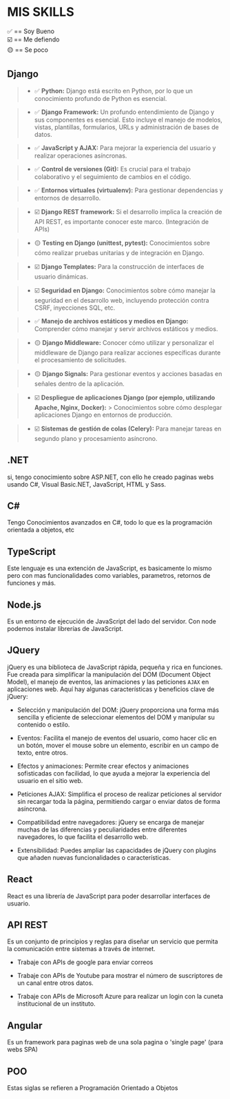 # MIS SKILLS

✅ == Soy Bueno <br>
☑️ == Me defiendo <br>
🟡 == Se poco <br>

## Django

> - ✅ **Python:**  Django está escrito en Python, por lo que un conocimiento profundo de Python es esencial.

> - ✅ **Django Framework:** Un profundo entendimiento de Django y sus componentes es esencial. Esto incluye el manejo de modelos, vistas, plantillas, formularios, URLs y administración de bases de datos.

> - ✅ **JavaScript y AJAX:** Para mejorar la experiencia del usuario y realizar operaciones asíncronas.

> - ✅ **Control de versiones (Git):** Es crucial para el trabajo colaborativo y el seguimiento de cambios en el código.

> - ✅ **Entornos virtuales (virtualenv):** Para gestionar dependencias y entornos de desarrollo.

> - ☑️ **Django REST framework:** Si el desarrollo implica la creación de API REST, es importante conocer este marco. (Integración de APIs)

> - 🟡 **Testing en Django (unittest, pytest):** Conocimientos sobre cómo realizar pruebas unitarias y de integración en Django.

> - ☑️ **Django Templates:** Para la construcción de interfaces de usuario dinámicas.

> - ☑️ **Seguridad en Django:** Conocimientos sobre cómo manejar la seguridad en el desarrollo web, incluyendo protección contra CSRF, inyecciones SQL, etc.

> - ✅ **Manejo de archivos estáticos y medios en Django:** Comprender cómo manejar y servir archivos estáticos y medios.

> - 🟡 **Django Middleware:** Conocer cómo utilizar y personalizar el middleware de Django para realizar acciones específicas durante el procesamiento de solicitudes.

> - 🟡 **Django Signals:** Para gestionar eventos y acciones basadas en señales dentro de la aplicación.
 
> - ☑️ **Despliegue de aplicaciones Django (por ejemplo, utilizando Apache, Nginx, Docker):** > Conocimientos sobre cómo desplegar aplicaciones Django en entornos de producción.

> - ☑️ **Sistemas de gestión de colas (Celery):** Para manejar tareas en segundo plano y procesamiento asíncrono.

### 

## .NET

si, tengo conocimiento sobre ASP.NET, con ello he creado paginas webs usando C#, Visual Basic.NET, JavaScript, HTML y Sass.

## C#

Tengo Conocimientos avanzados en C#, todo lo que es la programación orientada a objetos, etc

## TypeScript

Este lenguaje es una extención de JavaScript, es basicamente lo mismo pero con mas funcionalidades como variables, parametros, retornos de funciones y más.

## Node.js

Es un entorno de ejecución de JavaScript del lado del servidor. Con node podemos instalar librerías de JavaScript.

## JQuery

jQuery es una biblioteca de JavaScript rápida, pequeña y rica en funciones. Fue creada para simplificar la manipulación del DOM (Document Object Model), el manejo de eventos, las animaciones y las peticiones `AJAX` en aplicaciones web. Aquí hay algunas características y beneficios clave de jQuery:

- Selección y manipulación del DOM: jQuery proporciona una forma más sencilla y eficiente de seleccionar elementos del DOM y manipular su contenido o estilo.

- Eventos: Facilita el manejo de eventos del usuario, como hacer clic en un botón, mover el mouse sobre un elemento, escribir en un campo de texto, entre otros.

- Efectos y animaciones: Permite crear efectos y animaciones sofisticadas con facilidad, lo que ayuda a mejorar la experiencia del usuario en el sitio web.

- Peticiones AJAX: Simplifica el proceso de realizar peticiones al servidor sin recargar toda la página, permitiendo cargar o enviar datos de forma asíncrona.

- Compatibilidad entre navegadores: jQuery se encarga de manejar muchas de las diferencias y peculiaridades entre diferentes navegadores, lo que facilita el desarrollo web.

- Extensibilidad: Puedes ampliar las capacidades de jQuery con plugins que añaden nuevas funcionalidades o características.

## React

React es una librería de JavaScript para poder desarrollar interfaces de usuario.

## API REST

Es un conjunto de principios y reglas para diseñar un servicio que permita la comunicación entre 
sistemas a través de internet.

- Trabaje con APIs de google para enviar correos

- Trabaje con APIs de Youtube para mostrar el número de suscriptores de un canal entre otros datos.

- Trabaje con APIs de Microsoft Azure para realizar un login con la cuneta institucional de un instituto.

## Angular

Es un framework para paginas web de una sola pagina o 'single page' (para webs SPA)

## POO

Estas siglas se refieren a Programación Orientado a Objetos
